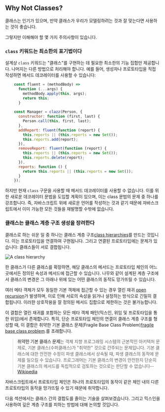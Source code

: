 ## Why Not Classes?

클래스는 인기가 있으며, 만약 클래스가 우리가 모델링하려는 것과 잘 맞는다면 사용하는 것이 좋습니다.

그렇지만 이해해야 할 몇 가지 주의사항이 있습니다.

### `class` 키워드는 최소한의 표기법이다

설계상 `class` 키워드는 "클래스"를 구현하는 데 필요한 최소한의 기능 집합만 제공합니다. 나머지는 다른 방법으로 처리해야 합니다. 예를 들어, 생성자나 프로토타입을 직접 작성하면 메서드 데코레이터를 사용할 수 있습니다:

```js
    const fluent = (methodBody) =>
      function (...args) {
        methodBody.apply(this, args);
        return this;
      }
      
    const Manager = clazz(Person, {
      constructor: function (first, last) {
        Person.call(this, first, last);
      },
      addReport: fluent(function (report) {
        this.reports || (this.reports = new Set());
        this.reports.add(report);
      }),
      removeReport: fluent(function (report) {
        this.reports || (this.reports = new Set());
        this.reports.delete(report);
      }),
      reports: function () {
        return this.reports || (this.reports = new Set());
      }
    });
```
    
하지만 현재 `class` 구문을 사용할 때 메서드 데코레이터를 사용할 수 없습니다. 이를 위한 새로운 데코레이터 문법을 도입할 계획이 있으며, 이는 class 문법의 문제 중 하나를 강조합니다. 즉, 자바스크립트 위에 새로운 언어를 작성하는 것과 같기 때문에 자바스크립트에서 이미 가능한 모든 것들을 재발명할 수밖에 없습니다.

### 클래스는 클래스 계층 구조 생성을 장려한다


클래스로 하는 쉬운 일 중 하나는 클래스 계층 구조[class hierarchies][ch]를 만드는 것입니다. 이는 프로토타입을 연결하여 구현됩니다. 그리고 연결된 프로토타입에는 문제가 있습니다: 클래스들이 서로 결합됩니다.

![A class hierarchy](../../images/tree.jpg)

한 클래스가 다른 클래스를 확장하면, 해당 클래스의 메서드는 프로토타입 체인의 어느 곳에서든 정의된 속성과 메서드에 접근할 수 있습니다. 나무와 같이 설계된 계층 구조에서 클래스의 변경은 그 아래나 위에 있는 어떤 클래스의 동작도 망가뜨릴 수 있습니다.

여러 메타 객체가 모두 동일한 기본 객체에 접근할 수 있는 경우 열린 재귀 [open recursion][or]가 발생하며, 이로 인해 서로의 속성을 읽거나 설정하는 방식으로 긴밀히 결합됩니다. 이러한 상호작용을 잘 정의된 메서드 집합으로 제한하는 것은 불가능합니다.

이 결합은 열린 재귀를 포함하는 모든 메타 객체 패턴(믹스인, 위임 및 프로토타입을 통한 위임)에서 존재합니다. 특히, 단순 프로토타입 체인의 연결이 클래스 계층 구조를 형성할 때, 이 결합은 취약한 기본 클래스 문제(Fragile Base Class Problem)[fragile base class problem][fbc].를 초래합니다. 


> **취약한 기본 클래스 문제**는 객체 지향 프로그래밍 시스템의 근본적인 아키텍처 문제로, 기본 클래스(수퍼클래스)가 "취약한" 것으로 간주되는 문제입니다. 기본 클래스에 대한 안전한 수정이 파생 클래스에서 상속될 때, 파생 클래스의 동작에 문제를 일으킬 수 있습니다. 프로그래머는 기본 클래스의 변경이 안전한지 단순히 기본 클래스의 메서드를 독립적으로 검토하는 것으로는 판단할 수 없습니다--[Wikipedia](https://en.wikipedia.org/wiki/Fragile_base_class)

자바스크립트에서 프로토타입 체인은 하나의 프로토타입의 동작이 같은 체인 내의 다른 프로토타입의 동작을 망가뜨릴 수 있기 때문에 취약합니다.

[fbc]: https://en.wikipedia.org/wiki/Fragile_base_class

[or]: https://en.wikipedia.org/wiki/Open_recursion#Open_recursion

[ch]: https://en.wikipedia.org/wiki/Class_hierarchy

다음 섹션에서는 클래스 간의 결합도를 줄이는 기술을 살펴보겠습니다. 그리고 믹스인을 사용하여 깊은 계층 구조를 피하는 방법에 대해 논의할 것입니다.
